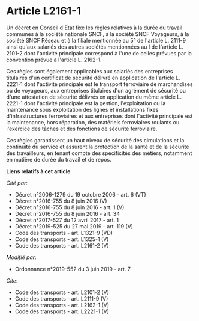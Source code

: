# Article L2161-1

Un décret en Conseil d'Etat fixe les règles relatives à la durée du travail communes à la société nationale SNCF, à la
société SNCF Voyageurs, à la société SNCF Réseau et à la filiale mentionnée au 5° de l'article L. 2111-9 ainsi qu'aux
salariés des autres sociétés mentionnées au I de l'article L. 2101-2 dont l'activité principale correspond à l'une de celles
prévues par la convention prévue à l'article L. 2162-1. 

Ces règles sont également applicables aux salariés des entreprises titulaires d'un certificat de sécurité délivré en
application de l'article L. 2221-1 dont l'activité principale est le transport ferroviaire de marchandises ou de voyageurs,
aux entreprises titulaires d'un agrément de sécurité ou d'une attestation de sécurité délivrés en application du même article
L. 2221-1 dont l'activité principale est la gestion, l'exploitation ou la maintenance sous exploitation des lignes et
installations fixes d'infrastructures ferroviaires et aux entreprises dont l'activité principale est la maintenance, hors
réparation, des matériels ferroviaires roulants ou l'exercice des tâches et des fonctions de sécurité ferroviaire. 

Ces règles garantissent un haut niveau de sécurité des circulations et la continuité du service et assurent la protection de
la santé et de la sécurité des travailleurs, en tenant compte des spécificités des métiers, notamment en matière de durée du
travail et de repos.

**Liens relatifs à cet article**

_Cité par_:

  - Décret n°2006-1279 du 19 octobre 2006 - art. 6 (VT)
  - Décret n°2016-755 du 8 juin 2016 (V)
  - Décret n°2016-755 du 8 juin 2016 - art. 1 (V)
  - Décret n°2016-755 du 8 juin 2016 - art. 34
  - Décret n°2017-527 du 12 avril 2017 - art. 1
  - Décret n°2019-525 du 27 mai 2019 - art. 119 (V)
  - Code des transports - art. L1321-9 (VD)
  - Code des transports - art. L1325-1 (V)
  - Code des transports - art. L2161-2 (V)

_Modifié par_:

  - Ordonnance n°2019-552 du 3 juin 2019 - art. 7

_Cite_:

  - Code des transports - art. L2101-2 (V)
  - Code des transports - art. L2111-9 (V)
  - Code des transports - art. L2162-1 (V)
  - Code des transports - art. L2221-1 (V)
